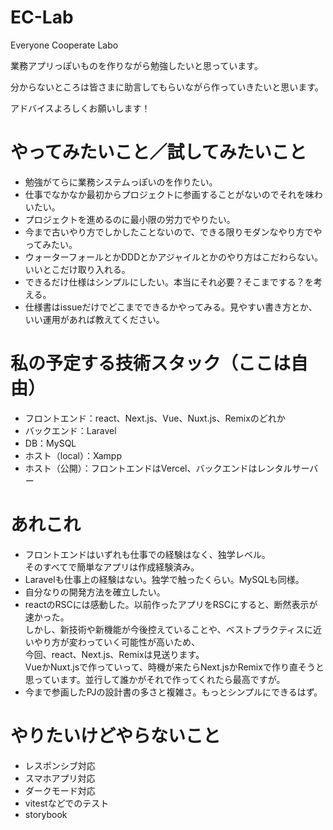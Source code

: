 # EC-Lab

Everyone Cooperate Labo

業務アプリっぽいものを作りながら勉強したいと思っています。

分からないところは皆さまに助言してもらいながら作っていきたいと思います。

アドバイスよろしくお願いします！


# やってみたいこと／試してみたいこと
- 勉強がてらに業務システムっぽいのを作りたい。
- 仕事でなかなか最初からプロジェクトに参画することがないのでそれを味わいたい。
- プロジェクトを進めるのに最小限の労力でやりたい。
- 今まで古いやり方でしかしたことないので、できる限りモダンなやり方でやってみたい。
- ウォーターフォールとかDDDとかアジャイルとかのやり方はこだわらない。いいとこだけ取り入れる。
- できるだけ仕様はシンプルにしたい。本当にそれ必要？そこまでする？を考える。
- 仕様書はissueだけでどこまでできるかやってみる。見やすい書き方とか、いい運用があれば教えてください。

# 私の予定する技術スタック（ここは自由）
- フロントエンド：react、Next.js、Vue、Nuxt.js、Remixのどれか
- バックエンド：Laravel
- DB：MySQL
- ホスト（local）：Xampp
- ホスト（公開）：フロントエンドはVercel、バックエンドはレンタルサーバー

# あれこれ
- フロントエンドはいずれも仕事での経験はなく、独学レベル。<br>
そのすべてで簡単なアプリは作成経験済み。
- Laravelも仕事上の経験はない。独学で触ったくらい。MySQLも同様。
- 自分なりの開発方法を確立したい。
- reactのRSCには感動した。以前作ったアプリをRSCにすると、断然表示が速かった。<br>
しかし、新技術や新機能が今後控えていることや、ベストプラクティスに近いやり方が変わっていく可能性が高いため、<br>
今回、react、Next.js、Remixは見送ります。<br>
VueかNuxt.jsで作っていって、時機が来たらNext.jsかRemixで作り直そうと思っています。並行して誰かがそれで作ってくれたら最高ですが。
- 今まで参画したPJの設計書の多さと複雑さ。もっとシンプルにできるはず。

# やりたいけどやらないこと
- レスポンシブ対応
- スマホアプリ対応
- ダークモード対応
- vitestなどでのテスト
- storybook
